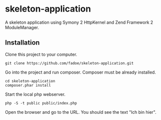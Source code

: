 # skeleton-application
A skeleton application using Symony 2 HttpKernel and Zend Framework 2 ModuleManager.

## Installation

Clone this project to your computer.
```
git clone https://github.com/fadoe/skeleton-application.git
```

Go into the project and run composer. Composer must be already installed.
```
cd skeleton-application
composer.phar install
```

Start the local php webserver.
```
php -S -t public public/index.php
```

Open the browser and go to the URL. You should see the text "Ich bin hier".
